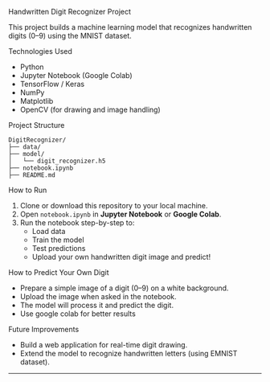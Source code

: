 Handwritten Digit Recognizer Project

This project builds a machine learning model that recognizes handwritten digits (0–9) using the MNIST dataset.

Technologies Used
- Python
- Jupyter Notebook (Google Colab)
- TensorFlow / Keras
- NumPy
- Matplotlib
- OpenCV (for drawing and image handling)

Project Structure
```
DigitRecognizer/
├── data/         
├── model/ 
│   └── digit_recognizer.h5
├── notebook.ipynb
├── README.md
```

How to Run
1. Clone or download this repository to your local machine.
2. Open `notebook.ipynb` in **Jupyter Notebook** or **Google Colab**.
3. Run the notebook step-by-step to:
   - Load data
   - Train the model
   - Test predictions
   - Upload your own handwritten digit image and predict!

How to Predict Your Own Digit
- Prepare a simple image of a digit (0–9) on a white background.
- Upload the image when asked in the notebook.
- The model will process it and predict the digit.
- Use google colab for better results

Future Improvements
- Build a web application for real-time digit drawing.
- Extend the model to recognize handwritten letters (using EMNIST dataset).



---
